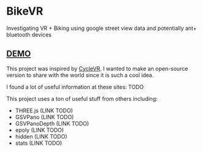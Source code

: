 # BikeVR
Investigating VR + Biking using google street view data and potentially ant+ bluetooth devices

## [DEMO](https://bikevr-51504.firebaseapp.com)

This project was inspired by [CycleVR](http://www.cyclevr.com/). I wanted to make an open-source version to share with the world since it is such a cool idea.

I found a lot of useful information at these sites:
TODO

This project uses a ton of useful stuff from others including:
- THREE.js (LINK TODO)
- GSVPano (LINK TODO)
- GSVPanoDepth (LINK TODO)
- epoly (LINK TODO)
- hidden (LINK TODO)
- stats (LINK TODO)